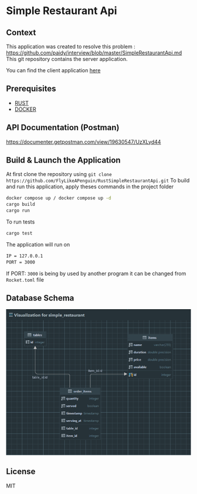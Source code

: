 # Simple Restaurant Api

## Context

This application was created to resolve this problem : https://github.com/paidy/interview/blob/master/SimpleRestaurantApi.md
This git repository contains the server application.

You can find the client application [here](https://github.com/Rafeen/simple_restaurant_client)

## Prerequisites

- [RUST](https://www.rust-lang.org/tools/install)
- [DOCKER](https://docs.docker.com/get-docker)

## API Documentation (Postman)
https://documenter.getpostman.com/view/19630547/UzXLyd44

## Build & Launch the Application
At first clone the repository using `git clone https://github.com/FlyLikeAPenguin/RustSimpleRestaurantApi.git`
To build and run this application, apply theses commands in the project folder
```sh
docker compose up / docker compose up -d
cargo build
cargo run
```
To  run tests
```sh
cargo test
```

The application will run on
```sh
IP = 127.0.0.1
PORT = 3000
```
If PORT: `3000` is being by used by another program it can be changed from `Rocket.toml` file

## Database Schema
![database](./database_simple_restaurant.PNG)

## License

MIT


